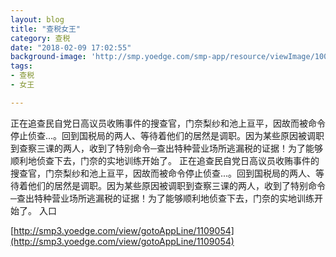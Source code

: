 ```yaml
---
layout: blog
title: "查税女王"
category: 查税
date: "2018-02-09 17:02:55"
background-image: 'http://smp.yoedge.com/smp-app/resource/viewImage/1003768appline.png'
tags:
- 查税
- 女王

---
```

正在追查民自党日高议员收贿事件的搜查官，门奈梨纱和池上亘平，因故而被命令停止侦查...。回到国税局的两人、等待着他们的居然是调职。因为某些原因被调职到查察三课的两人，收到了特别命令─查出特种营业场所逃漏税的证据！为了能够顺利地侦查下去，门奈的实地训练开始了。
正在追查民自党日高议员收贿事件的搜查官，门奈梨纱和池上亘平，因故而被命令停止侦查...。回到国税局的两人、等待着他们的居然是调职。因为某些原因被调职到查察三课的两人，收到了特别命令─查出特种营业场所逃漏税的证据！为了能够顺利地侦查下去，门奈的实地训练开始了。
入口

[http://smp3.yoedge.com/view/gotoAppLine/1109054](http://smp3.yoedge.com/view/gotoAppLine/1109054)

        
